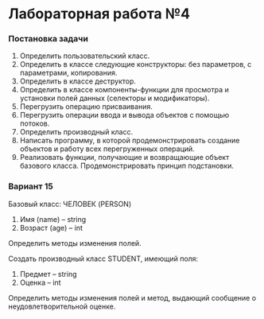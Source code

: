 # Лабораторная работа №4

### Постановка задачи
1.	Определить пользовательский класс.
2.	Определить в классе следующие конструкторы: без параметров, с параметрами, копирования.
3.	Определить в классе деструктор.
4.	Определить в классе компоненты-функции для просмотра и установки полей данных (селекторы и модификаторы).
5.	Перегрузить операцию присваивания.
6.	Перегрузить операции ввода и вывода объектов с помощью потоков.
7.	Определить производный класс.
8.	Написать программу, в которой продемонстрировать создание объектов и работу всех перегруженных операций.
9.	Реализовать функции, получающие и возвращающие объект базового класса. Продемонстрировать принцип подстановки.

### Вариант 15
Базовый класс:
ЧЕЛОВЕК (PERSON)
1. Имя (name) – string
2. Возраст (age) – int

Определить методы изменения полей.

Создать производный класс STUDENT, имеющий поля:
1. Предмет – string
2. Оценка – int

Определить методы изменения полей и метод, выдающий сообщение о неудовлетворительной оценке.
